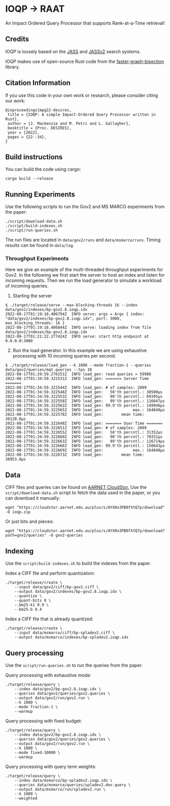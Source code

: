 # IOQP -> RAAT
An Impact Ordered Query Processor that supports Rank-at-a-Time retrieval!

## Credits

IOQP is loosely based on the [JASS](https://github.com/lintool/JASS) and [JASSv2](https://github.com/andrewtrotman/JASSv2) search systems.

IOQP makes use of open-source Rust code from the [faster-graph-bisection](https://github.com/mpetri/faster-graph-bisection) library.

## Citation Information

If you use this code in your own work or research, please consider citing our
work:
```
@inproceedings{mpg22-desires,
 title = {IOQP: A simple Impact-Ordered Query Processor written in Rust},
 author = {J. Mackenzie and M. Petri and L. Gallagher},
 booktitle = {Proc. DESIRES},
 year = {2022},
 pages = {22--34},
}
```

## Build instructions

You can build the code using cargo:

```
cargo build --release
```

## Running Experiments

Use the following scripts to run the Gov2 and MS MARCO experiments from the paper:

```
./script/download-data.sh
./script/build-indexes.sh
./script/run-queries.sh
```

The run files are located in `data/gov2/runs` and `data/msmarco/runs`. Timing
results can be found in `data/log`.

### Throughput Experiments

Here we give an example of the multi-threaded throughput experiments for Gov2.
In the following we first start the server to host an index and listen for
incoming requests. Then we run the load generator to simulate a workload of
incoming queries.

1. Starting the server

```
$ ./target/release/serve --max-blocking-threads 16 --index data/gov2/indexes/bp-gov2.8.ioqp.idx 
2022-08-17T01:19:18.406794Z  INFO serve: args = Args { index: "data/gov2/indexes/bp-gov2.8.ioqp.idx", port: 3000, max_blocking_threads: 16 }
2022-08-17T01:19:18.406844Z  INFO serve: loading index from file data/gov2/indexes/bp-gov2.8.ioqp.idx
2022-08-17T01:21:22.277424Z  INFO serve: start http endpoint at 0.0.0.0:3000
```

2. Run the load generator. In this example we are using exhaustive processing
   with 10 incoming queries per second.

```
$ ./target/release/load_gen --k 1000 --mode fraction-1 --queries data/gov2/queries/mqt.queries --tps 10
2022-08-17T01:29:59.276151Z  INFO load_gen: read queries = 59986
2022-08-17T01:34:59.322531Z  INFO load_gen: ======= Server Time =======
2022-08-17T01:34:59.322544Z  INFO load_gen: # of samples: 2009
2022-08-17T01:34:59.322548Z  INFO load_gen:   50'th percntl.: 30500µs
2022-08-17T01:34:59.322553Z  INFO load_gen:   90'th percntl.: 69395µs
2022-08-17T01:34:59.322558Z  INFO load_gen:   99'th percntl.: 116047µs
2022-08-17T01:34:59.322562Z  INFO load_gen: 99.9'th percntl.: 149946µs
2022-08-17T01:34:59.322565Z  INFO load_gen:             max.: 164049µs
2022-08-17T01:34:59.322578Z  INFO load_gen:        mean time: 36120.8µs
2022-08-17T01:34:59.322648Z  INFO load_gen: ======= User Time =======
2022-08-17T01:34:59.322651Z  INFO load_gen: # of samples: 2009
2022-08-17T01:34:59.322655Z  INFO load_gen:   50'th percntl.: 31352µs
2022-08-17T01:34:59.322660Z  INFO load_gen:   90'th percntl.: 70331µs
2022-08-17T01:34:59.322663Z  INFO load_gen:   99'th percntl.: 116714µs
2022-08-17T01:34:59.322666Z  INFO load_gen: 99.9'th percntl.: 150643µs
2022-08-17T01:34:59.322669Z  INFO load_gen:             max.: 164848µs
2022-08-17T01:34:59.322673Z  INFO load_gen:        mean time: 36953.0µs
```

## Data

CIFF files and queries can be found on [AARNET CloudStor.](https://cloudstor.aarnet.edu.au/plus/s/AYX0o3PB0fXtQ7p)
Use the `script/download-data.sh` script to fetch the data used in the paper, or you can download it manually:

`wget "https://cloudstor.aarnet.edu.au/plus/s/AYX0o3PB0fXtQ7p/download" -O ioqp.zip`

Or just bits and pieces:

`wget "https://cloudstor.aarnet.edu.au/plus/s/AYX0o3PB0fXtQ7p/download?path=gov2/queries" -O gov2-queries`

## Indexing

Use the `script/build-indexes.sh` to build the indexes from the paper.

Index a CIFF file and perform quantization:

```
./target/release/create \
    --input data/gov2/ciff/bp-gov2.ciff \
    --output data/gov2/indexes/bp-gov2.8.ioqp.idx \
    --quantize \
    --quant-bits 8 \
    --bm25-k1 0.9 \
    --bm25-b 0.4
```

Index a CIFF file that is already quantized:

```
./target/release/create \
    --input data/msmarco/ciff/bp-spladev2.ciff \
    --output data/msmarco/indexes/bp-spladev2.ioqp.idx
```

## Query processing

Use the `script/run-queries.sh` to run the queries from the paper.

Query processing with exhaustive mode:

```
./target/release/query \
    --index data/gov2/bp-gov2.8.ioqp.idx \
    --queries data/gov2/queries/gov2.queries \
    --output data/gov2/run/gov2.run \
    --k 1000 \
    --mode fraction-1 \
    --warmup
```

Query processing with fixed budget:

```
./target/release/query \
    --index data/gov2/bp-gov2.8.ioqp.idx \
    --queries data/gov2/queries/gov2.queries \
    --output data/gov2/run/gov2.run \
    --k 1000 \
    --mode fixed-10000 \
    --warmup
```

Query processing with query term weights:

```
./target/release/query \
    --index data/msmarco/bp-spladev2.ioqp.idx \
    --queries data/msmarco/queries/spladev2.dev.query \
    --output data/msmarco/run/spladev2.run \
    --k 1000 \
    --weighted
```
